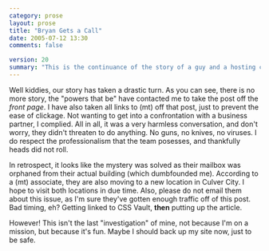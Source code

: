 ```yaml
---
category: prose
layout: prose
title: "Bryan Gets a Call"
date: 2005-07-12 13:30
comments: false

version: 20
summary: "This is the continuance of the story of a guy and a hosting company. After chapter one, the \"powers that be\" contacted the guy to take off all linkage to the hosting company from the post. The guy complies as he doesn't want to burn any bridges."
---
```


Well kiddies, our story has taken a drastic turn. As you can see, there is no more story, the "powers that be" have contacted me to take the post off the _front page_. I have also taken all links to (mt) off that post, just to prevent the ease of clickage. Not wanting to get into a confrontation with a business partner, I complied. All in all, it was a very harmless conversation, and don't worry, they didn't threaten to do anything. No guns, no knives, no viruses. I do respect the professionalism that the team posesses, and thankfully heads did not roll.

In retrospect, it looks like the mystery was solved as their mailbox was orphaned from their actual building (which dumbfounded me). According to a (mt) associate, they are also moving to a new location in Culver City. I hope to visit both locations in due time. Also, please do not email them about this issue, as I'm sure they've gotten enough traffic off of this post. Bad timing, eh? Getting linked to CSS Vault, **then** putting up the article.

However! This isn't the last "investigation" of mine, not because I'm on a mission, but because it's fun. Maybe I should back up my site now, just to be safe.
